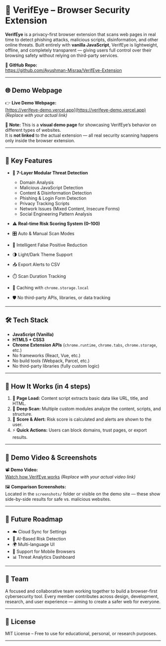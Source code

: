# 🔐 VerifEye – Browser Security Extension

**VerifEye** is a privacy-first browser extension that scans web pages in real time to detect phishing attacks, malicious scripts, disinformation, and other online threats. Built entirely with **vanilla JavaScript**, VerifEye is lightweight, offline, and completely transparent — giving users full control over their browsing safety without relying on third-party services.

🔗 **GitHub Repo:**  
https://github.com/Ayushman-Misraa/VerifEye-Extension

---

## 🌐 Demo Webpage

👉 **Live Demo Webpage:**  
[https://verifeye-demo.vercel.app](https://verifeye-demo.vercel.app) *(Replace with your actual link)*

📌 **Note:** This is a **visual demo page** for showcasing VerifEye’s behavior on different types of websites.  
It is **not linked** to the actual extension — all real security scanning happens only inside the browser extension.

---

## 🧠 Key Features

- 🧩 **7-Layer Modular Threat Detection**
  - Domain Analysis
  - Malicious JavaScript Detection
  - Content & Disinformation Detection
  - Phishing & Login Form Detection
  - Privacy Tracking Scripts
  - Network Issues (Mixed Content, Insecure Forms)
  - Social Engineering Pattern Analysis

- ⚠️ **Real-time Risk Scoring System (0–100)**
- 🎛️ Auto & Manual Scan Modes
- 🧠 Intelligent False Positive Reduction
- 🌗 Light/Dark Theme Support
- 📤 Export Alerts to CSV
- ⏱️ Scan Duration Tracking
- 💾 Caching with `chrome.storage.local`
- 🛡️ No third-party APIs, libraries, or data tracking

---

## 🛠️ Tech Stack

- **JavaScript (Vanilla)**
- **HTML5 + CSS3**
- **Chrome Extension APIs** (`chrome.runtime`, `chrome.tabs`, `chrome.storage`, etc.)
- No frameworks (React, Vue, etc.)
- No build tools (Webpack, Parcel, etc.)
- No third-party libraries (fully custom logic)

---

## 🧪 How It Works (in 4 steps)

1. 🔎 **Page Load:** Content script extracts basic data like URL, title, and HTML.
2. 🧠 **Deep Scan:** Multiple custom modules analyze the content, scripts, and structure.
3. 🧾 **Score & Alert:** Risk score is calculated and alerts are shown to the user.
4. ⚡ **Quick Actions:** Users can block domains, trust pages, or export results.

---

## 🎥 Demo Video & Screenshots

📽️ **Demo Video:**  
[Watch how VerifEye works](https://example.com/demo-video) *(Replace with your actual video link)*

🖼️ **Comparison Screenshots:**  
Located in the `screenshots/` folder or visible on the demo site — these show side-by-side results for safe vs. malicious websites.

---

## 🧭 Future Roadmap

- ☁️ Cloud Sync for Settings
- 🧠 AI-Based Risk Detection
- 🌍 Multi-language UI
- 📱 Support for Mobile Browsers
- 📊 Threat Analytics Dashboard

---

## 👥 Team

A focused and collaborative team working together to build a browser-first cybersecurity tool. Every member contributes across design, development, research, and user experience — aiming to create a safer web for everyone.

---

## 📝 License

MIT License – Free to use for educational, personal, or research purposes.

---

